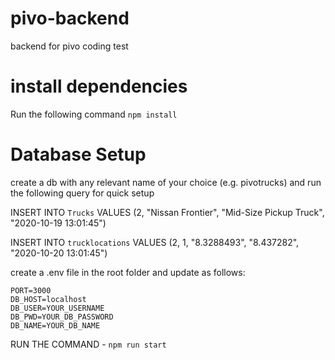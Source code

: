 # pivo-backend
backend for pivo coding test

# install dependencies

Run the following command `npm install`

# Database Setup

create a db with any relevant name of your choice (e.g. pivotrucks) and run the following query for quick setup

INSERT INTO `Trucks` VALUES (2, "Nissan Frontier", "Mid-Size Pickup Truck", "2020-10-19 13:01:45")

INSERT INTO `trucklocations` VALUES (2, 1, "8.3288493", "8.437282", "2020-10-20 13:01:45")

create a .env file in the root folder and update as follows:

`````
PORT=3000
DB_HOST=localhost
DB_USER=YOUR_USERNAME
DB_PWD=YOUR_DB_PASSWORD
DB_NAME=YOUR_DB_NAME
````````

RUN THE COMMAND - ``npm run start``


